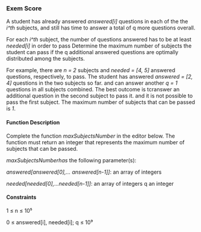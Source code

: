 ### Exem Score
A student has already answered *answered[i]* questions in each of the the *i^th* subjects, and still has time to answer a total of q more questions overall. 

For each *i^th* subject, the number of questions answered has to be at least *needed[i]* in order to pass Determine the maximum number of 
subjects the student can pass if the q additional answered questions are optimally distributed among the subjects.

For example, there are *n = 2* subjects and *needed = [4, 5]* answered questions, respectively, to pass. The student has answered *answered = [2, 4]* questions 
in the two subjects so far. and can answer another *q = 1* questions in all subjects combined. The best outcome is tcranswer an additional question in the second 
subject to pass it. and it is not possible to pass the first subject. The maximum number of subjects that can be passed is *1*.

#### Function Description
Complete the function *maxSubjectsNumber* in the editor below. The function must return an integer that represents the maximum number of subjects that can be passed.


*maxSubjectsNumberhas* the following parameter(s):

*answered[answered[0],... answered[n-1]]*: an array of integers

*needed[needed[0],...needed[n-1]]*: an array of integers q an integer

#### Constraints
1 ≤ n ≤ 10⁵

0 ≤ answered[i], needed[i]; q ≤ 10⁹
